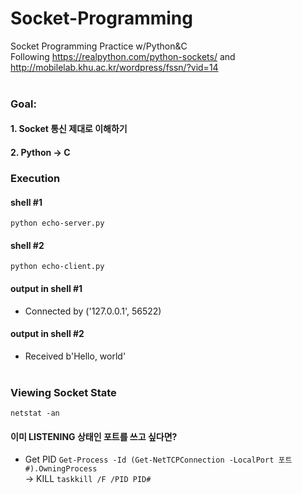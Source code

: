 # Socket-Programming

Socket Programming Practice w/Python&amp;C <br/>
Following https://realpython.com/python-sockets/ and http://mobilelab.khu.ac.kr/wordpress/fssn/?vid=14<br/><br/>

### Goal:<br/>

#### 1. Socket 통신 제대로 이해하기

#### 2. Python -> C

### Execution

#### shell #1

`python echo-server.py`
<br/>

#### shell #2

`python echo-client.py`
<br/>

#### output in shell #1

- Connected by ('127.0.0.1', 56522)
  <br/>

#### output in shell #2

- Received b'Hello, world'
  <br/><br/>

### Viewing Socket State

`netstat -an`

#### 이미 LISTENING 상태인 포트를 쓰고 싶다면?

- Get PID
  `Get-Process -Id (Get-NetTCPConnection -LocalPort 포트#).OwningProcess`
  <br/>
  -> KILL
  `taskkill /F /PID PID#`
